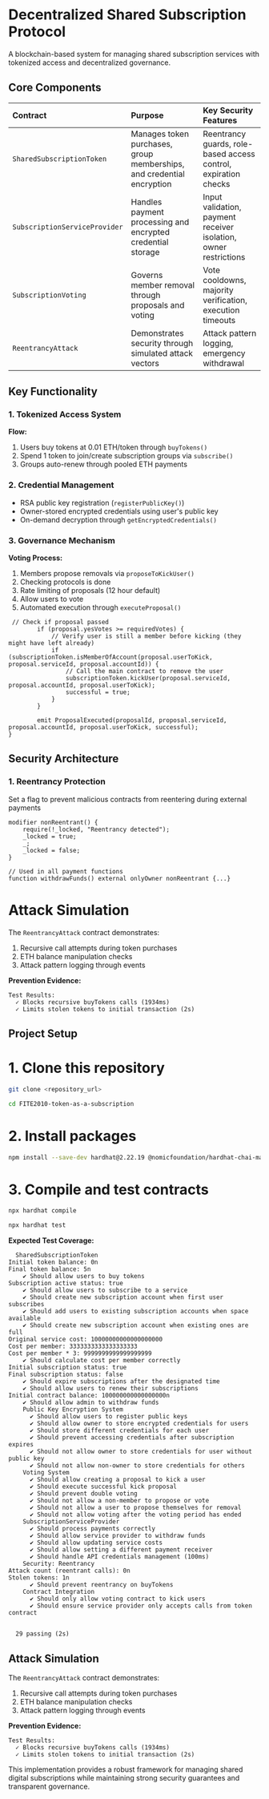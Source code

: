 

# Decentralized Shared Subscription Protocol

A blockchain-based system for managing shared subscription services with tokenized access and decentralized governance.

## Core Components

| Contract | Purpose | Key Security Features |
| :-- | :-- | :-- |
| `SharedSubscriptionToken` | Manages token purchases, group memberships, and credential encryption | Reentrancy guards, role-based access control, expiration checks |
| `SubscriptionServiceProvider` | Handles payment processing and encrypted credential storage | Input validation, payment receiver isolation, owner restrictions |
| `SubscriptionVoting` | Governs member removal through proposals and voting | Vote cooldowns, majority verification, execution timeouts |
| `ReentrancyAttack` | Demonstrates security through simulated attack vectors | Attack pattern logging, emergency withdrawal |

## Key Functionality

### 1. Tokenized Access System

**Flow:**

1. Users buy tokens at 0.01 ETH/token through `buyTokens()`
2. Spend 1 token to join/create subscription groups via `subscribe()`
3. Groups auto-renew through pooled ETH payments

### 2. Credential Management

- RSA public key registration (`registerPublicKey()`)
- Owner-stored encrypted credentials using user's public key
- On-demand decryption through `getEncryptedCredentials()`

### 3. Governance Mechanism

**Voting Process:**

1. Members propose removals via `proposeToKickUser()`
2. Checking protocols is done
3. Rate limiting of proposals (12 hour default)
4. Allow users to vote
5. Automated execution through `executeProposal()`
```solidity
 // Check if proposal passed
        if (proposal.yesVotes >= requiredVotes) {
            // Verify user is still a member before kicking (they might have left already)
            if (subscriptionToken.isMemberOfAccount(proposal.userToKick, proposal.serviceId, proposal.accountId)) {
                // Call the main contract to remove the user
                subscriptionToken.kickUser(proposal.serviceId, proposal.accountId, proposal.userToKick);
                successful = true;
            }
        }
        
        emit ProposalExecuted(proposalId, proposal.serviceId, proposal.accountId, proposal.userToKick, successful);
}
```


## Security Architecture

### 1. Reentrancy Protection

Set a flag to prevent malicious contracts from reentering during external payments

```solidity
modifier nonReentrant() {
    require(!_locked, "Reentrancy detected");
    _locked = true;
    _;
    _locked = false;
}

// Used in all payment functions
function withdrawFunds() external onlyOwner nonReentrant {...}
```

# Attack Simulation

The `ReentrancyAttack` contract demonstrates:

1. Recursive call attempts during token purchases
2. ETH balance manipulation checks
3. Attack pattern logging through events

**Prevention Evidence:**

```text
Test Results:
  ✓ Blocks recursive buyTokens calls (1934ms)
  ✓ Limits stolen tokens to initial transaction (2s)
```


## Project Setup

# 1. Clone this repository

```bash
git clone <repository_url>

cd FITE2010-token-as-a-subscription
```

# 2. Install packages

```bash
npm install --save-dev hardhat@2.22.19 @nomicfoundation/hardhat-chai-matchers@2.0.8 chai@4.5.0 @nomicfoundation/hardhat-ethers@3.0.8 ethers@6.13.5 @openzeppelin/contracts@4.7.3
```

# 3. Compile and test contracts

```bash
npx hardhat compile

npx hardhat test
```

**Expected Test Coverage:**

```
  SharedSubscriptionToken
Initial token balance: 0n
Final token balance: 5n
    ✔ Should allow users to buy tokens
Subscription active status: true
    ✔ Should allow users to subscribe to a service
    ✔ Should create new subscription account when first user subscribes
    ✔ Should add users to existing subscription accounts when space available
    ✔ Should create new subscription account when existing ones are full
Original service cost: 10000000000000000000
Cost per member: 3333333333333333333
Cost per member * 3: 9999999999999999999
    ✔ Should calculate cost per member correctly
Initial subscription status: true
Final subscription status: false
    ✔ Should expire subscriptions after the designated time
    ✔ Should allow users to renew their subscriptions
Initial contract balance: 100000000000000000n
    ✔ Should allow admin to withdraw funds
    Public Key Encryption System
      ✔ Should allow users to register public keys
      ✔ Should allow owner to store encrypted credentials for users
      ✔ Should store different credentials for each user
      ✔ Should prevent accessing credentials after subscription expires
      ✔ Should not allow owner to store credentials for user without public key
      ✔ Should not allow non-owner to store credentials for others
    Voting System
      ✔ Should allow creating a proposal to kick a user
      ✔ Should execute successful kick proposal
      ✔ Should prevent double voting
      ✔ Should not allow a non-member to propose or vote
      ✔ Should not allow a user to propose themselves for removal
      ✔ Should not allow voting after the voting period has ended
    SubscriptionServiceProvider
      ✔ Should process payments correctly
      ✔ Should allow service provider to withdraw funds
      ✔ Should allow updating service costs
      ✔ Should allow setting a different payment receiver
      ✔ Should handle API credentials management (100ms)
    Security: Reentrancy
Attack count (reentrant calls): 0n
Stolen tokens: 1n
      ✔ Should prevent reentrancy on buyTokens
    Contract Integration
      ✔ Should only allow voting contract to kick users
      ✔ Should ensure service provider only accepts calls from token contract


  29 passing (2s)
```


## Attack Simulation

The `ReentrancyAttack` contract demonstrates:

1. Recursive call attempts during token purchases
2. ETH balance manipulation checks
3. Attack pattern logging through events

**Prevention Evidence:**

```text
Test Results:
  ✓ Blocks recursive buyTokens calls (1934ms)
  ✓ Limits stolen tokens to initial transaction (2s)
```

This implementation provides a robust framework for managing shared digital subscriptions while maintaining strong security guarantees and transparent governance.








